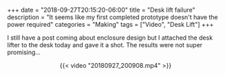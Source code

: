 +++
date = "2018-09-27T20:15:20-06:00"
title = "Desk lift failure"
description = "It seems like my first completed prototype doesn't have the power required"
categories = "Making"
tags = ["Video", "Desk Lift"]
+++

I still have a post coming about enclosure design but I attached the desk lifter to the desk today and gave it a shot. The results were not super promising...

<center>{{< video "20180927_200908.mp4" >}}</center>

